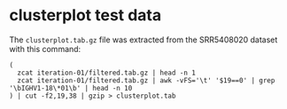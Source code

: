 # clusterplot test data

The `clusterplot.tab.gz` file was extracted from the SRR5408020 dataset with this command:

    (
      zcat iteration-01/filtered.tab.gz | head -n 1
      zcat iteration-01/filtered.tab.gz | awk -vFS='\t' '$19==0' | grep '\bIGHV1-18\*01\b' | head -n 10
    ) | cut -f2,19,38 | gzip > clusterplot.tab
